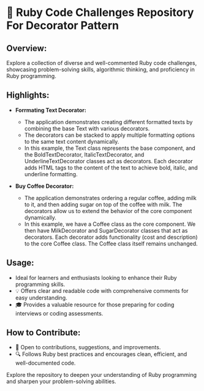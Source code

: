 # 🚀 Ruby Code Challenges Repository For Decorator Pattern

## Overview:

Explore a collection of diverse and well-commented Ruby code challenges, showcasing problem-solving skills, algorithmic thinking, and proficiency in Ruby programming.

## Highlights:

- **Forrmating Text Decorator:**
  - The application demonstrates creating different formatted texts by combining the base Text with various decorators.
  - The decorators can be stacked to apply multiple formatting options to the same text content dynamically.
  - In this example, the Text class represents the base component, and the BoldTextDecorator, ItalicTextDecorator, and
  UnderlineTextDecorator classes act as decorators. Each decorator adds HTML tags to the content of the text to achieve
  bold, italic, and underline formatting.

- **Buy Coffee Decorator:**
  - The application demonstrates ordering a regular coffee, adding milk to it,
  and then adding sugar on top of the coffee with milk. The decorators allow us to extend the behavior of the core
  component dynamically.
  - In this example, we have a Coffee class as the core component. We then have MilkDecorator and SugarDecorator classes
  that act as decorators. Each decorator adds functionality (cost and description) to the core Coffee class. The Coffee
  class itself remains unchanged.

## Usage:

- Ideal for learners and enthusiasts looking to enhance their Ruby programming skills.
- 💡 Offers clear and readable code with comprehensive comments for easy understanding.
- 🎓 Provides a valuable resource for those preparing for coding interviews or coding assessments.

## How to Contribute:

- 🤝 Open to contributions, suggestions, and improvements.
- 🔍 Follows Ruby best practices and encourages clean, efficient, and well-documented code.

Explore the repository to deepen your understanding of Ruby programming and sharpen your problem-solving abilities.
